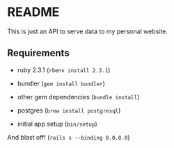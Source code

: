 # README

This is just an API to serve data to my personal website.

## Requirements

* ruby 2.3.1 (`rbenv install 2.3.1`)

* bundler (`gem install bundler`)

* other gem dependencies (`bundle install`)

* postgres (`brew install postgresql`)

* initial app setup (`bin/setup`)

And blast off! (`rails s --binding 0.0.0.0`)
